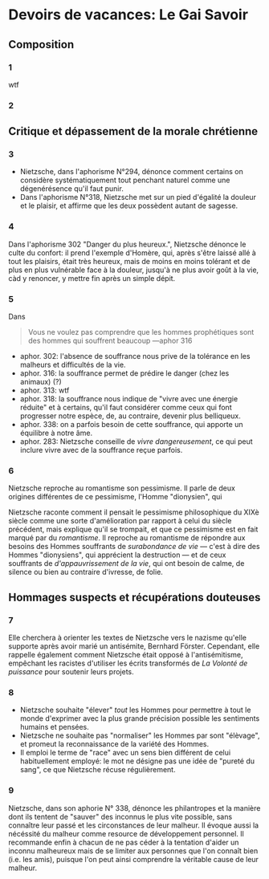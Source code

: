 # Devoirs de vacances: Le Gai Savoir

## Composition

### 1

wtf

### 2

## Critique et dépassement de la morale chrétienne

### 3

- Nietzsche, dans l'aphorisme N°294, dénonce comment certains on considère systématiquement tout penchant
  naturel comme une dégenérésence qu'il faut punir.
- Dans l'aphorisme N°318, Nietzsche met sur un pied d'égalité la douleur et le plaisir, et affirme que les deux possèdent autant de sagesse.

### 4

Dans l'aphorisme 302 "Danger du plus heureux.", Nietzsche dénonce le culte du confort: il prend l'exemple d'Homère,
qui, après s'être laissé allé à tout les plaisirs, était très heureux, mais de moins en moins tolérant et de plus en plus
vulnérable face à la douleur, jusqu'à ne plus avoir goût à la vie, càd y renoncer, y mettre fin après un simple dépit.

### 5

Dans

> Vous ne voulez pas comprendre que les hommes prophétiques sont des hommes qui souffrent beaucoup
> —aphor 316

- aphor. 302: l'absence de souffrance nous prive de la tolérance en les malheurs et difficultés de la vie.
- aphor. 316: la souffrance permet de prédire le danger (chez les animaux) (?)
- aphor. 313: wtf
- aphor. 318: la souffrance nous indique de "vivre avec une énergie réduite" et à certains, qu'il faut 
  considérer comme ceux qui font progresser notre espèce, de, au contraire, devenir plus belliqueux.
- aphor. 338: on a parfois besoin de cette souffrance, qui apporte un équilibre à notre âme.
- aphor. 283: Nietzsche conseille de _vivre dangereusement_, ce qui peut inclure vivre avec de la souffrance reçue parfois.

### 6

Nietzsche reproche au romantisme son pessimisme. Il parle de deux origines différentes de ce pessimisme, l'Homme "dionysien", qui 

Nietzsche raconte comment il pensait le pessimisme philosophique du XIXè siècle comme une sorte d'amélioration par rapport à celui du siècle précédent, mais explique qu'il se trompait, et que ce pessimisme est en fait marqué par du _romantisme_. 
Il reproche au romantisme de répondre aux besoins des Hommes souffrants de _surabondance de vie_ — c'est à dire des Hommes "dionysiens", qui apprécient la destruction — et de ceux souffrants de _d'appauvrissement de la vie_, qui ont besoin de calme, de silence ou bien au contraire d'ivresse, de folie.

## Hommages suspects et récupérations douteuses

### 7

Elle cherchera à orienter les textes de Nietzsche vers le nazisme qu'elle supporte après avoir marié un
antisémite, Bernhard Förster. Cependant, elle rappelle également comment Nietzsche était opposé à
l'antisémitisme, empêchant les racistes d'utiliser les écrits transformés de _La Volonté de puissance_
pour soutenir leurs projets.

### 8

- Nietzsche souhaite "élever" _tout_ les Hommes pour permettre à tout le monde d'exprimer avec la plus grande précision possible les sentiments humains et pensées.
- Nietzsche ne souhaite pas "normaliser" les Hommes par sont "élèvage", et promeut la reconnaissance de la variété des Hommes.
- Il emploi le terme de "race" avec un sens bien différent de celui habituellement employé: le mot ne désigne pas une idée de "pureté du sang", ce que Nietzsche récuse régulièrement.

### 9

Nietzsche, dans son aphorie N° 338, dénonce les philantropes et la manière dont ils tentent de "sauver"
des inconnus le plus vite possible, sans connaître leur passé et les circonstances de leur malheur. Il 
évoque aussi la nécéssité du malheur comme resource de développement personnel. Il recommande enfin
à chacun de ne pas céder à la tentation d'aider un inconnu malheureux mais de se limiter aux personnes
que l'on connaît bien (i.e. les amis), puisque l'on peut ainsi comprendre la véritable cause de leur malheur.
